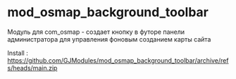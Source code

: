# mod_osmap_background_toolbar

Модуль для com_osmap - создает кнопку в футоре панели администратора для управления фоновым созданием карты сайта

Install : https://github.com/GJModules/mod_osmap_background_toolbar/archive/refs/heads/main.zip